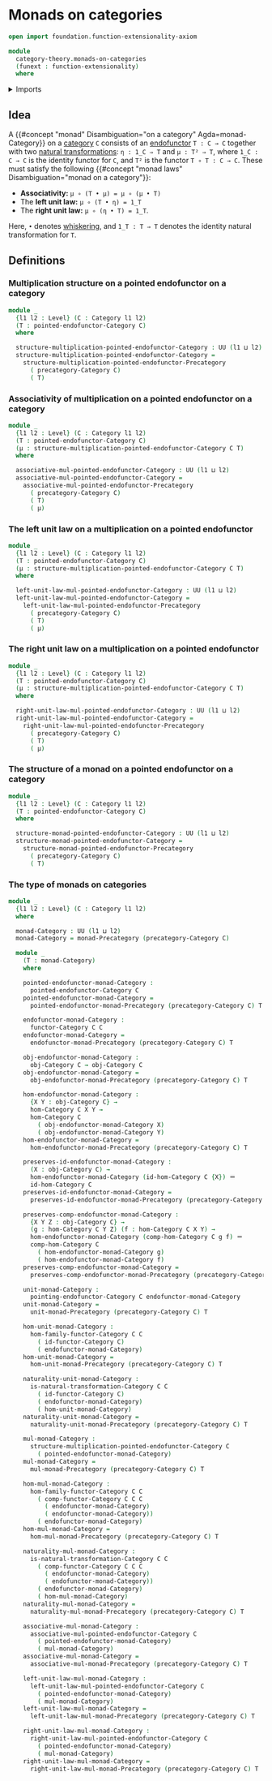 # Monads on categories

```agda
open import foundation.function-extensionality-axiom

module
  category-theory.monads-on-categories
  (funext : function-extensionality)
  where
```

<details><summary>Imports</summary>

```agda
open import category-theory.categories funext
open import category-theory.functors-categories funext
open import category-theory.monads-on-precategories funext
open import category-theory.natural-transformations-functors-categories funext
open import category-theory.pointed-endofunctors-categories funext

open import foundation.dependent-pair-types
open import foundation.identity-types funext
open import foundation.universe-levels

open import foundation-core.cartesian-product-types
```

</details>

## Idea

A {{#concept "monad" Disambiguation="on a category" Agda=monad-Category}} on a
[category](category-theory.categories.md) `C` consists of an
[endofunctor](category-theory.functors-categories.md) `T : C → C` together with
two
[natural transformations](category-theory.natural-transformations-functors-categories.md):
`η : 1_C ⇒ T` and `μ : T² ⇒ T`, where `1_C : C → C` is the identity functor for
`C`, and `T²` is the functor `T ∘ T : C → C`. These must satisfy the following
{{#concept "monad laws" Disambiguation="monad on a category"}}:

- **Associativity:** `μ ∘ (T • μ) = μ ∘ (μ • T)`
- The **left unit law:** `μ ∘ (T • η) = 1_T`
- The **right unit law:** `μ ∘ (η • T) = 1_T`.

Here, `•` denotes
[whiskering](category-theory.natural-transformations-functors-precategories.md#whiskering),
and `1_T : T ⇒ T` denotes the identity natural transformation for `T`.

## Definitions

### Multiplication structure on a pointed endofunctor on a category

```agda
module _
  {l1 l2 : Level} (C : Category l1 l2)
  (T : pointed-endofunctor-Category C)
  where

  structure-multiplication-pointed-endofunctor-Category : UU (l1 ⊔ l2)
  structure-multiplication-pointed-endofunctor-Category =
    structure-multiplication-pointed-endofunctor-Precategory
      ( precategory-Category C)
      ( T)
```

### Associativity of multiplication on a pointed endofunctor on a category

```agda
module _
  {l1 l2 : Level} (C : Category l1 l2)
  (T : pointed-endofunctor-Category C)
  (μ : structure-multiplication-pointed-endofunctor-Category C T)
  where

  associative-mul-pointed-endofunctor-Category : UU (l1 ⊔ l2)
  associative-mul-pointed-endofunctor-Category =
    associative-mul-pointed-endofunctor-Precategory
      ( precategory-Category C)
      ( T)
      ( μ)
```

### The left unit law on a multiplication on a pointed endofunctor

```agda
module _
  {l1 l2 : Level} (C : Category l1 l2)
  (T : pointed-endofunctor-Category C)
  (μ : structure-multiplication-pointed-endofunctor-Category C T)
  where

  left-unit-law-mul-pointed-endofunctor-Category : UU (l1 ⊔ l2)
  left-unit-law-mul-pointed-endofunctor-Category =
    left-unit-law-mul-pointed-endofunctor-Precategory
      ( precategory-Category C)
      ( T)
      ( μ)
```

### The right unit law on a multiplication on a pointed endofunctor

```agda
module _
  {l1 l2 : Level} (C : Category l1 l2)
  (T : pointed-endofunctor-Category C)
  (μ : structure-multiplication-pointed-endofunctor-Category C T)
  where

  right-unit-law-mul-pointed-endofunctor-Category : UU (l1 ⊔ l2)
  right-unit-law-mul-pointed-endofunctor-Category =
    right-unit-law-mul-pointed-endofunctor-Precategory
      ( precategory-Category C)
      ( T)
      ( μ)
```

### The structure of a monad on a pointed endofunctor on a category

```agda
module _
  {l1 l2 : Level} (C : Category l1 l2)
  (T : pointed-endofunctor-Category C)
  where

  structure-monad-pointed-endofunctor-Category : UU (l1 ⊔ l2)
  structure-monad-pointed-endofunctor-Category =
    structure-monad-pointed-endofunctor-Precategory
      ( precategory-Category C)
      ( T)
```

### The type of monads on categories

```agda
module _
  {l1 l2 : Level} (C : Category l1 l2)
  where

  monad-Category : UU (l1 ⊔ l2)
  monad-Category = monad-Precategory (precategory-Category C)

  module _
    (T : monad-Category)
    where

    pointed-endofunctor-monad-Category :
      pointed-endofunctor-Category C
    pointed-endofunctor-monad-Category =
      pointed-endofunctor-monad-Precategory (precategory-Category C) T

    endofunctor-monad-Category :
      functor-Category C C
    endofunctor-monad-Category =
      endofunctor-monad-Precategory (precategory-Category C) T

    obj-endofunctor-monad-Category :
      obj-Category C → obj-Category C
    obj-endofunctor-monad-Category =
      obj-endofunctor-monad-Precategory (precategory-Category C) T

    hom-endofunctor-monad-Category :
      {X Y : obj-Category C} →
      hom-Category C X Y →
      hom-Category C
        ( obj-endofunctor-monad-Category X)
        ( obj-endofunctor-monad-Category Y)
    hom-endofunctor-monad-Category =
      hom-endofunctor-monad-Precategory (precategory-Category C) T

    preserves-id-endofunctor-monad-Category :
      (X : obj-Category C) →
      hom-endofunctor-monad-Category (id-hom-Category C {X}) ＝
      id-hom-Category C
    preserves-id-endofunctor-monad-Category =
      preserves-id-endofunctor-monad-Precategory (precategory-Category C) T

    preserves-comp-endofunctor-monad-Category :
      {X Y Z : obj-Category C} →
      (g : hom-Category C Y Z) (f : hom-Category C X Y) →
      hom-endofunctor-monad-Category (comp-hom-Category C g f) ＝
      comp-hom-Category C
        ( hom-endofunctor-monad-Category g)
        ( hom-endofunctor-monad-Category f)
    preserves-comp-endofunctor-monad-Category =
      preserves-comp-endofunctor-monad-Precategory (precategory-Category C) T

    unit-monad-Category :
      pointing-endofunctor-Category C endofunctor-monad-Category
    unit-monad-Category =
      unit-monad-Precategory (precategory-Category C) T

    hom-unit-monad-Category :
      hom-family-functor-Category C C
        ( id-functor-Category C)
        ( endofunctor-monad-Category)
    hom-unit-monad-Category =
      hom-unit-monad-Precategory (precategory-Category C) T

    naturality-unit-monad-Category :
      is-natural-transformation-Category C C
        ( id-functor-Category C)
        ( endofunctor-monad-Category)
        ( hom-unit-monad-Category)
    naturality-unit-monad-Category =
      naturality-unit-monad-Precategory (precategory-Category C) T

    mul-monad-Category :
      structure-multiplication-pointed-endofunctor-Category C
        ( pointed-endofunctor-monad-Category)
    mul-monad-Category =
      mul-monad-Precategory (precategory-Category C) T

    hom-mul-monad-Category :
      hom-family-functor-Category C C
        ( comp-functor-Category C C C
          ( endofunctor-monad-Category)
          ( endofunctor-monad-Category))
        ( endofunctor-monad-Category)
    hom-mul-monad-Category =
      hom-mul-monad-Precategory (precategory-Category C) T

    naturality-mul-monad-Category :
      is-natural-transformation-Category C C
        ( comp-functor-Category C C C
          ( endofunctor-monad-Category)
          ( endofunctor-monad-Category))
        ( endofunctor-monad-Category)
        ( hom-mul-monad-Category)
    naturality-mul-monad-Category =
      naturality-mul-monad-Precategory (precategory-Category C) T

    associative-mul-monad-Category :
      associative-mul-pointed-endofunctor-Category C
        ( pointed-endofunctor-monad-Category)
        ( mul-monad-Category)
    associative-mul-monad-Category =
      associative-mul-monad-Precategory (precategory-Category C) T

    left-unit-law-mul-monad-Category :
      left-unit-law-mul-pointed-endofunctor-Category C
        ( pointed-endofunctor-monad-Category)
        ( mul-monad-Category)
    left-unit-law-mul-monad-Category =
      left-unit-law-mul-monad-Precategory (precategory-Category C) T

    right-unit-law-mul-monad-Category :
      right-unit-law-mul-pointed-endofunctor-Category C
        ( pointed-endofunctor-monad-Category)
        ( mul-monad-Category)
    right-unit-law-mul-monad-Category =
      right-unit-law-mul-monad-Precategory (precategory-Category C) T
```

